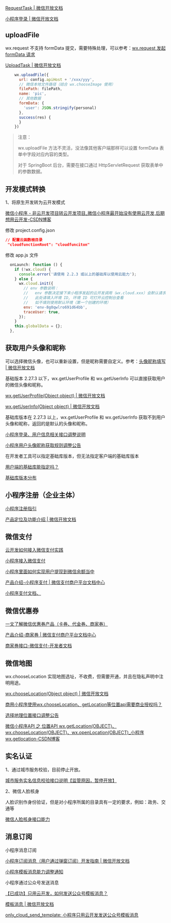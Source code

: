[RequestTask | 微信开放文档](https://developers.weixin.qq.com/miniprogram/dev/api/network/request/wx.request.html)

[小程序登录 | 微信开放文档](https://developers.weixin.qq.com/miniprogram/dev/OpenApiDoc/user-login/code2Session.html)

## uploadFile

wx.request 不支持 formData 提交，需要特殊处理，可以参考：[wx.request 发起 formData 请求](https://developers.weixin.qq.com/community/develop/article/doc/0000cc0e5bc5d093c6f8be17254c13)

[UploadTask | 微信开放文档](https://developers.weixin.qq.com/miniprogram/dev/api/network/upload/wx.uploadFile.html)

```javascript
    wx.uploadFile({
      url: config.apiHost + '/xxx/yyy',
      // 微信本地文件路径（结合 wx.chooseImage 使用）
      filePath: filePath,
      name: 'pic',
      // 其他数据
      formData: {
        'user': JSON.stringify(personal)
      },
      success(res) {
      }
    })
```

> 注意：
> 
> wx.uploadFile 方法不灵活，没法像其他客户端那样可以设置 formData 表单中字段对应内容的类型。
> 
> 对于 SpringBoot 后台，需要在接口通过 HttpServletRequest 获取表单中的参数数据。



## 开发模式转换

1、将原生开发转为云开发模式

[微信小程序 - 非云开发项目转云开发项目_微信小程序最开始没有使用云开发,后期想用云开发-CSDN博客](https://blog.csdn.net/chengqige/article/details/117739685)

修改 project.config.json

```json
// 配置云函数根目录
 "cloudfunctionRoot": "cloudfunciton"
```

修改 app.js 文件

```javascript
  onLaunch: function () {
    if (!wx.cloud) {
      console.error('请使用 2.2.3 或以上的基础库以使用云能力');
    } else {
      wx.cloud.init({
        // env 参数说明：
        //   env 参数决定接下来小程序发起的云开发调用（wx.cloud.xxx）会默认请求到哪个云环境的资源
        //   此处请填入环境 ID, 环境 ID 可打开云控制台查看
        //   如不填则使用默认环境（第一个创建的环境）
        env: 'env-8g0qwlro691d64bb',
        traceUser: true,
      });
    }
    this.globalData = {};
  },
```

## 获取用户头像和昵称

可以选择微信头像，也可以重新设置，但是昵称需要自定义。参考：[头像昵称填写 | 微信开放文档](https://developers.weixin.qq.com/miniprogram/dev/framework/open-ability/userProfile.html)

基础版本 2.27.3 以下，wx.getUserProfile 和 wx.getUserInfo 可以直接获取用户的微信头像和昵称。

[wx.getUserProfile(Object object) | 微信开放文档](https://developers.weixin.qq.com/miniprogram/dev/api/open-api/user-info/wx.getUserProfile.html)

[wx.getUserInfo(Object object) | 微信开放文档](https://developers.weixin.qq.com/miniprogram/dev/api/open-api/user-info/wx.getUserInfo.html)

基础库版本在 2.27.3 以上，wx.getUserProfile 和 wx.getUserInfo 获取不到用户头像和昵称，返回的是默认的头像和昵称。

[小程序登录、用户信息相关接口调整说明](https://developers.weixin.qq.com/community/develop/doc/000cacfa20ce88df04cb468bc52801)

[小程序用户头像昵称获取规则调整公告](https://developers.weixin.qq.com/community/develop/doc/00022c683e8a80b29bed2142b56c01)

在开发者工具可以指定基础库版本，但无法指定客户端的基础库版本

[用户端的基础库能指定吗？](https://developers.weixin.qq.com/community/develop/doc/0006628833080052dd91ce92464400?highLine=%25E5%25B0%258F%25E7%25A8%258B%25E5%25BA%258F%25E5%258F%2591%25E5%25B8%2583%25E7%25BA%25BF%25E4%25B8%258A%25E5%25A6%2582%25E4%25BD%2595%25E6%258C%2587%25E5%25AE%259A%25E5%259F%25BA%25E7%25A1%2580%25E7%2589%2588%25E6%259C%25AC%25E5%25BA%2593)

[基础库版本分布](https://developers.weixin.qq.com/miniprogram/dev/framework/client-lib/version.html)

## 小程序注册（企业主体）

[小程序注册指引](https://developers.weixin.qq.com/community/business/doc/000200772f81508894e94ec965180d)

[产品定位及功能介绍 | 微信开放文档](https://developers.weixin.qq.com/miniprogram/introduction/?t=19041716)

## 微信支付

[云开发如何接入微信支付实践](https://developers.weixin.qq.com/community/develop/article/doc/000ecc7c48034043169ab04f456813)

[小程序接入微信支付](https://developers.weixin.qq.com/community/business/doc/000ce044e28c38013f6904bc05180d)

[小程序里面如何实现用户提现到微信余额当中](https://developers.weixin.qq.com/community/develop/doc/00028c16d406b82a59ee9449251400?_at=1674832590388)

[产品介绍-小程序支付 | 微信支付商户平台文档中心](https://pay.weixin.qq.com/wiki/doc/apiv3/open/pay/chapter2_8_0.shtml)

[小程序支付文档、](https://pay.weixin.qq.com/wiki/doc/api/wxa/wxa_api.php?chapter=7_10&index=1)

## 微信优惠券

[一文了解微信优惠券产品（卡券、代金券、商家券）](https://developers.weixin.qq.com/community/develop/article/doc/000460b5934fd0f7f1eb902a251013)

[产品介绍-商家券 | 微信支付商户平台文档中心](https://pay.weixin.qq.com/wiki/doc/apiv3/open/pay/chapter5_2_1.shtml)

[商家券接口-微信支付-开发者文档](https://pay.weixin.qq.com/wiki/doc/apiv3/apis/chapter9_2_1.shtml)

## 微信地图

wx.chooseLocation 实现地图选址，不收费，但需要开通，并且在隐私声明中注明用途。

[wx.chooseLocation(Object object) | 微信开放文档](https://developers.weixin.qq.com/miniprogram/dev/api/location/wx.chooseLocation.html)

[商用小程序使用wx.chooseLocation、getLocation等位置api需要商业授权吗？](https://developers.weixin.qq.com/community/develop/doc/00028abb1a4730e68710115846b400)

[选择地理位置接口调整公告](https://developers.weixin.qq.com/community/develop/doc/0006e45df2cac030e6edf367c56001)

[微信小程序API 之 位置API wx.getLocation(OBJECT)、wx.chooseLocation(OBJECT)、wx.openLocation(OBJECT)_小程序 wx.getlocation-CSDN博客](https://blog.csdn.net/qq_37968920/article/details/82315755)

## 实名认证

1、通过城市服务校验，目前停止开放。

[城市服务实名信息校验接口说明【监管原因，暂停开放】](https://developers.weixin.qq.com/community/business/doc/000e06614ac74068f3d9237eb5440d?page=1)

2、微信人脸核身

人脸识别作身份验证，但是对小程序所属的目录具有一定的要求，例如：政务、交通等

[微信人脸核身接口能力](https://developers.weixin.qq.com/community/develop/doc/000442d352c1202bd498ecb105c00d?highline=%E4%BA%BA%E8%84%B8%E6%A0%B8%E8%BA%AB)

## 消息订阅

小程序消息订阅

[小程序订阅消息（用户通过弹窗订阅）开发指南 | 微信开放文档](https://developers.weixin.qq.com/miniprogram/dev/framework/open-ability/subscribe-message.html#%E8%AE%A2%E9%98%85%E6%B6%88%E6%81%AF%E6%B7%BB%E5%8A%A0%E6%8F%90%E9%86%92)

[小程序模板消息能力调整通知](https://developers.weixin.qq.com/community/develop/doc/00008a8a7d8310b6bf4975b635a401?blockType=1)

小程序通过公众号发送消息

[【已成功】只用云开发，如何发送公众号模板消息？](https://developers.weixin.qq.com/community/develop/article/doc/000442446203b0840660e18c36b813)

[模板消息 | 微信开放文档](https://developers.weixin.qq.com/doc/offiaccount/Message_Management/Template_Message_Interface.html#%E5%8F%91%E9%80%81%E6%A8%A1%E6%9D%BF%E6%B6%88%E6%81%AF)

[only_cloud_send_template: 小程序只用云开发发送公众号模板消息](https://gitee.com/mosmos_admin/only_cloud_send_template)
